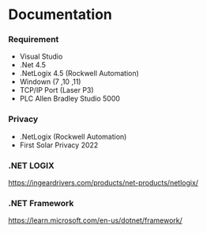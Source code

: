 # Documentation

### Requirement
- Visual Studio
- .Net 4.5
- .NetLogix 4.5 (Rockwell Automation)
- Windown (7 ,10 ,11)
- TCP/IP Port (Laser P3)
- PLC Allen Bradley Studio 5000

### Privacy
- .NetLogix (Rockwell Automation)
- First Solar Privacy 2022
  
### .NET LOGIX
https://ingeardrivers.com/products/net-products/netlogix/

### .NET Framework
https://learn.microsoft.com/en-us/dotnet/framework/
